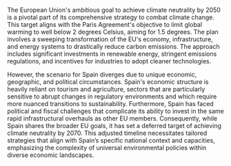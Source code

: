 The European Union's ambitious goal to achieve climate neutrality by 2050 is a pivotal part of its comprehensive strategy to combat climate change. This target aligns with the Paris Agreement's objective to limit global warming to well below 2 degrees Celsius, aiming for 1.5 degrees. The plan involves a sweeping transformation of the EU's economy, infrastructure, and energy systems to drastically reduce carbon emissions. The approach includes significant investments in renewable energy, stringent emissions regulations, and incentives for industries to adopt cleaner technologies.

However, the scenario for Spain diverges due to unique economic, geographic, and political circumstances. Spain's economic structure is heavily reliant on tourism and agriculture, sectors that are particularly sensitive to abrupt changes in regulatory environments and which require more nuanced transitions to sustainability. Furthermore, Spain has faced political and fiscal challenges that complicate its ability to invest in the same rapid infrastructural overhauls as other EU members. Consequently, while Spain shares the broader EU goals, it has set a deferred target of achieving climate neutrality by 2070. This adjusted timeline necessitates tailored strategies that align with Spain’s specific national context and capacities, emphasizing the complexity of universal environmental policies within diverse economic landscapes.
